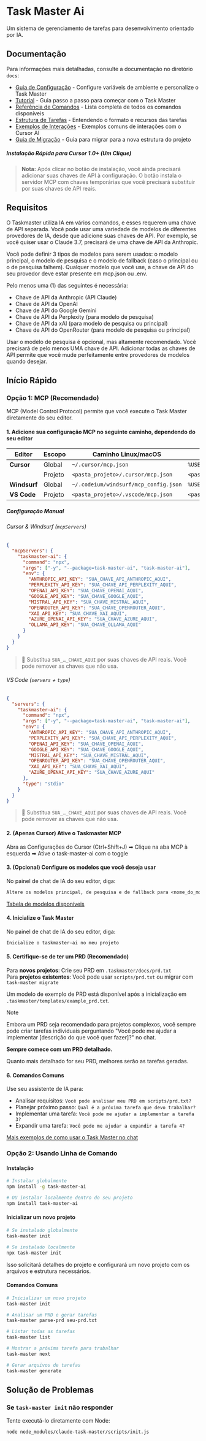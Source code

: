 # Task Master Ai


Um sistema de gerenciamento de tarefas para desenvolvimento orientado por IA.

## Documentação

Para informações mais detalhadas, consulte a documentação no diretório `docs`:

- [Guia de Configuração](docs/configuration.md) - Configure variáveis de ambiente e personalize o Task Master
- [Tutorial](docs/tutorial.md) - Guia passo a passo para começar com o Task Master
- [Referência de Comandos](docs/command-reference.md) - Lista completa de todos os comandos disponíveis
- [Estrutura de Tarefas](docs/task-structure.md) - Entendendo o formato e recursos das tarefas
- [Exemplos de Interações](docs/examples.md) - Exemplos comuns de interações com o Cursor AI
- [Guia de Migração](docs/migration-guide.md) - Guia para migrar para a nova estrutura do projeto

##### Instalação Rápida para Cursor 1.0+ (Um Clique)

> **Nota:** Após clicar no botão de instalação, você ainda precisará adicionar suas chaves de API à configuração. O botão instala o servidor MCP com chaves temporárias que você precisará substituir por suas chaves de API reais.

## Requisitos

O Taskmaster utiliza IA em vários comandos, e esses requerem uma chave de API separada. Você pode usar uma variedade de modelos de diferentes provedores de IA, desde que adicione suas chaves de API. Por exemplo, se você quiser usar o Claude 3.7, precisará de uma chave de API da Anthropic.

Você pode definir 3 tipos de modelos para serem usados: o modelo principal, o modelo de pesquisa e o modelo de fallback (caso o principal ou o de pesquisa falhem). Qualquer modelo que você use, a chave de API do seu provedor deve estar presente em mcp.json ou .env.

Pelo menos uma (1) das seguintes é necessária:

- Chave de API da Anthropic (API Claude)
- Chave de API da OpenAI
- Chave de API do Google Gemini
- Chave de API da Perplexity (para modelo de pesquisa)
- Chave de API da xAI (para modelo de pesquisa ou principal)
- Chave de API do OpenRouter (para modelo de pesquisa ou principal)

Usar o modelo de pesquisa é opcional, mas altamente recomendado. Você precisará de pelo menos UMA chave de API. Adicionar todas as chaves de API permite que você mude perfeitamente entre provedores de modelos quando desejar.

## Início Rápido

### Opção 1: MCP (Recomendado)

MCP (Model Control Protocol) permite que você execute o Task Master diretamente do seu editor.

#### 1. Adicione sua configuração MCP no seguinte caminho, dependendo do seu editor

| Editor       | Escopo  | Caminho Linux/macOS                    | Caminho Windows                                    | Chave        |
| ------------ | ------- | ------------------------------------- | ------------------------------------------------- | ------------ |
| **Cursor**   | Global  | `~/.cursor/mcp.json`                  | `%USERPROFILE%\.cursor\mcp.json`                  | `mcpServers` |
|              | Projeto | `<pasta_projeto>/.cursor/mcp.json`    | `<pasta_projeto>\.cursor\mcp.json`                | `mcpServers` |
| **Windsurf** | Global  | `~/.codeium/windsurf/mcp_config.json` | `%USERPROFILE%\.codeium\windsurf\mcp_config.json` | `mcpServers` |
| **VS Code**  | Projeto | `<pasta_projeto>/.vscode/mcp.json`    | `<pasta_projeto>\.vscode\mcp.json`                | `servers`    |

##### Configuração Manual

###### Cursor & Windsurf (`mcpServers`)

```json
{
  "mcpServers": {
    "taskmaster-ai": {
      "command": "npx",
      "args": ["-y", "--package=task-master-ai", "task-master-ai"],
      "env": {
        "ANTHROPIC_API_KEY": "SUA_CHAVE_API_ANTHROPIC_AQUI",
        "PERPLEXITY_API_KEY": "SUA_CHAVE_API_PERPLEXITY_AQUI",
        "OPENAI_API_KEY": "SUA_CHAVE_OPENAI_AQUI",
        "GOOGLE_API_KEY": "SUA_CHAVE_GOOGLE_AQUI",
        "MISTRAL_API_KEY": "SUA_CHAVE_MISTRAL_AQUI",
        "OPENROUTER_API_KEY": "SUA_CHAVE_OPENROUTER_AQUI",
        "XAI_API_KEY": "SUA_CHAVE_XAI_AQUI",
        "AZURE_OPENAI_API_KEY": "SUA_CHAVE_AZURE_AQUI",
        "OLLAMA_API_KEY": "SUA_CHAVE_OLLAMA_AQUI"
      }
    }
  }
}
```

> 🔑 Substitua `SUA_…_CHAVE_AQUI` por suas chaves de API reais. Você pode remover as chaves que não usa.

###### VS Code (`servers` + `type`)

```json
{
  "servers": {
    "taskmaster-ai": {
      "command": "npx",
      "args": ["-y", "--package=task-master-ai", "task-master-ai"],
      "env": {
        "ANTHROPIC_API_KEY": "SUA_CHAVE_API_ANTHROPIC_AQUI",
        "PERPLEXITY_API_KEY": "SUA_CHAVE_API_PERPLEXITY_AQUI",
        "OPENAI_API_KEY": "SUA_CHAVE_OPENAI_AQUI",
        "GOOGLE_API_KEY": "SUA_CHAVE_GOOGLE_AQUI",
        "MISTRAL_API_KEY": "SUA_CHAVE_MISTRAL_AQUI",
        "OPENROUTER_API_KEY": "SUA_CHAVE_OPENROUTER_AQUI",
        "XAI_API_KEY": "SUA_CHAVE_XAI_AQUI",
        "AZURE_OPENAI_API_KEY": "SUA_CHAVE_AZURE_AQUI"
      },
      "type": "stdio"
    }
  }
}
```

> 🔑 Substitua `SUA_…_CHAVE_AQUI` por suas chaves de API reais. Você pode remover as chaves que não usa.

#### 2. (Apenas Cursor) Ative o Taskmaster MCP

Abra as Configurações do Cursor (Ctrl+Shift+J) ➡ Clique na aba MCP à esquerda ➡ Ative o task-master-ai com o toggle

#### 3. (Opcional) Configure os modelos que você deseja usar

No painel de chat de IA do seu editor, diga:

```txt
Altere os modelos principal, de pesquisa e de fallback para <nome_do_modelo>, <nome_do_modelo> e <nome_do_modelo> respectivamente.
```

[Tabela de modelos disponíveis](docs/models.md)

#### 4. Inicialize o Task Master

No painel de chat de IA do seu editor, diga:

```txt
Inicialize o taskmaster-ai no meu projeto
```

#### 5. Certifique-se de ter um PRD (Recomendado)

Para **novos projetos**: Crie seu PRD em `.taskmaster/docs/prd.txt`  
Para **projetos existentes**: Você pode usar `scripts/prd.txt` ou migrar com `task-master migrate`

Um modelo de exemplo de PRD está disponível após a inicialização em `.taskmaster/templates/example_prd.txt`.

> [!NOTE]
> Embora um PRD seja recomendado para projetos complexos, você sempre pode criar tarefas individuais perguntando "Você pode me ajudar a implementar [descrição do que você quer fazer]?" no chat.

**Sempre comece com um PRD detalhado.**

Quanto mais detalhado for seu PRD, melhores serão as tarefas geradas.

#### 6. Comandos Comuns

Use seu assistente de IA para:

- Analisar requisitos: `Você pode analisar meu PRD em scripts/prd.txt?`
- Planejar próximo passo: `Qual é a próxima tarefa que devo trabalhar?`
- Implementar uma tarefa: `Você pode me ajudar a implementar a tarefa 3?`
- Expandir uma tarefa: `Você pode me ajudar a expandir a tarefa 4?`

[Mais exemplos de como usar o Task Master no chat](docs/examples.md)

### Opção 2: Usando Linha de Comando

#### Instalação

```bash
# Instalar globalmente
npm install -g task-master-ai

# OU instalar localmente dentro do seu projeto
npm install task-master-ai
```

#### Inicializar um novo projeto

```bash
# Se instalado globalmente
task-master init

# Se instalado localmente
npx task-master init
```

Isso solicitará detalhes do projeto e configurará um novo projeto com os arquivos e estrutura necessários.

#### Comandos Comuns

```bash
# Inicializar um novo projeto
task-master init

# Analisar um PRD e gerar tarefas
task-master parse-prd seu-prd.txt

# Listar todas as tarefas
task-master list

# Mostrar a próxima tarefa para trabalhar
task-master next

# Gerar arquivos de tarefas
task-master generate
```

## Solução de Problemas

### Se `task-master init` não responder

Tente executá-lo diretamente com Node:

```bash
node node_modules/claude-task-master/scripts/init.js
```
